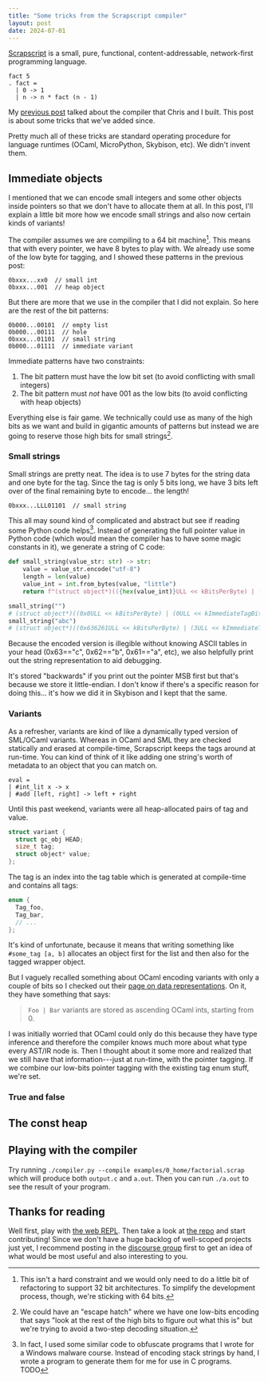 ```yaml
---
title: "Some tricks from the Scrapscript compiler"
layout: post
date: 2024-07-01
---
```


[Scrapscript](https://scrapscript.org/) is a small, pure, functional,
content-addressable, network-first programming language.

```
fact 5
. fact =
  | 0 -> 1
  | n -> n * fact (n - 1)
```

My [previous post](/blog/scrapscript-baseline/) talked about the compiler that
Chris and I built. This post is about some tricks that we've added since.

Pretty much all of these tricks are standard operating procedure for language
runtimes (OCaml, MicroPython, Skybison, etc). We didn't invent them.

## Immediate objects

I mentioned that we can encode small integers and some other objects inside
pointers so that we don't have to allocate them at all. In this post, I'll
explain a little bit more how we encode small strings and also now certain
kinds of variants!

The compiler assumes we are compiling to a 64 bit machine[^32-bit]. This means
that with every pointer, we have 8 bytes to play with. We already use some of
the low byte for tagging, and I showed these patterns in the previous post:

[^32-bit]: This isn't a hard constraint and we would only need to do a little
    bit of refactoring to support 32 bit architectures. To simplify the
    development process, though, we're sticking with 64 bits.

```
0bxxx...xx0  // small int
0bxxx...001  // heap object
```

But there are more that we use in the compiler that I did not explain. So here
are the rest of the bit patterns:

```
0b000...00101  // empty list
0b000...00111  // hole
0bxxx...01101  // small string
0b000...01111  // immediate variant
```

Immediate patterns have two constraints:

1. The bit pattern must have the low bit set (to avoid conflicting with small
   integers)
1. The bit pattern must *not* have 001 as the low bits (to avoid conflicting
   with heap objects)

Everything else is fair game. We technically could use as many of the high bits
as we want and build in gigantic amounts of patterns but instead we are going
to reserve those high bits for small strings[^escape-hatch].

[^escape-hatch]: We could have an "escape hatch" where we have one low-bits
    encoding that says "look at the rest of the high bits to figure out what
    this is" but we're trying to avoid a two-step decoding situation.

### Small strings

Small strings are pretty neat. The idea is to use 7 bytes for the string data
and one byte for the tag. Since the tag is only 5 bits long, we have 3 bits
left over of the final remaining byte to encode... the length!

```
0bxxx...LLL01101  // small string
```

This all may sound kind of complicated and abstract but see if reading some
Python code helps[^stack-strings]. Instead of generating the full pointer value
in Python code (which would mean the compiler has to have some magic constants
in it), we generate a string of C code:

[^stack-strings]: In fact, I used some similar code to obfuscate programs that
    I wrote for a Windows malware course. Instead of encoding stack strings by
    hand, I wrote a program to generate them for me for use in C programs.
    TODO

```python
def small_string(value_str: str) -> str:
    value = value_str.encode("utf-8")
    length = len(value)
    value_int = int.from_bytes(value, "little")
    return f"(struct object*)(({hex(value_int)}ULL << kBitsPerByte) | ({length}ULL << kImmediateTagBits) | (uword)kSmallStringTag /* {value_str!r} */)"

small_string("")
# (struct object*)((0x0ULL << kBitsPerByte) | (0ULL << kImmediateTagBits) | (uword)kSmallStringTag /* '' */)
small_string("abc")
# (struct object*)((0x636261ULL << kBitsPerByte) | (3ULL << kImmediateTagBits) | (uword)kSmallStringTag /* 'abc' */)
```

Because the encoded version is illegible without knowing ASCII tables in your
head (0x63=="c", 0x62=="b", 0x61=="a", etc), we also helpfully print out the
string representation to aid debugging.

It's stored "backwards" if you print out the pointer MSB first but that's
because we store it little-endian. I don't know if there's a specific reason
for doing this... it's how we did it in Skybison and I kept that the same.

### Variants

As a refresher, variants are kind of like a dynamically typed version of
SML/OCaml variants. Whereas in OCaml and SML they are checked statically and
erased at compile-time, Scrapscript keeps the tags around at run-time. You can
kind of think of it like adding one string's worth of metadata to an object
that you can match on.

```
eval =
| #int_lit x -> x
| #add [left, right] -> left + right
```

Until this past weekend, variants were all heap-allocated pairs of tag and
value.

```c
struct variant {
  struct gc_obj HEAD;
  size_t tag;
  struct object* value;
};
```

The tag is an index into the tag table which is generated at compile-time and
contains all tags:

```c
enum {
  Tag_foo,
  Tag_bar,
  // ...
};
```

It's kind of unfortunate, because it means that writing something like
`#some_tag [a, b]` allocates an object first for the list and then also for the
tagged wrapper object.

But I vaguely recalled something about OCaml encoding variants with only a
couple of bits so I checked out their [page on data
representations](https://ocaml.org/docs/memory-representation#blocks-and-values).
On it, they have something that says:

> `Foo | Bar` variants are stored as ascending OCaml ints, starting from 0.

I was initially worried that OCaml could only do this because they have type
inference and therefore the compiler knows much more about what type every
AST/IR node is. Then I thought about it some more and realized that we still
have that information---just at run-time, with the pointer tagging. If we
combine our low-bits pointer tagging with the existing tag enum stuff, we're
set.


### True and false

## The const heap

## Playing with the compiler

Try running `./compiler.py --compile examples/0_home/factorial.scrap` which
will produce both `output.c` and `a.out`. Then you can run `./a.out` to see the
result of your program.

## Thanks for reading

Well first, play with [the web REPL](https://scrapscript.fly.dev/repl). Then
take a look at [the repo](https://github.com/tekknolagi/scrapscript) and start
contributing! Since we don't have a huge backlog of well-scoped projects just
yet, I recommend posting in the [discourse
group](https://scrapscript.discourse.group/) first to get an idea of what would
be most useful and also interesting to you.
